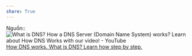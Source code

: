 ```yaml
---
share: True
---
```

Nguồn::
![What is DNS? How a DNS Server (Domain Name System) works? Learn about How DNS Works with our video! - YouTube](https://youtu.be/3eqEl6scOvw)
[How DNS works. What is DNS? Learn how step by step.](https://howdns.works/)